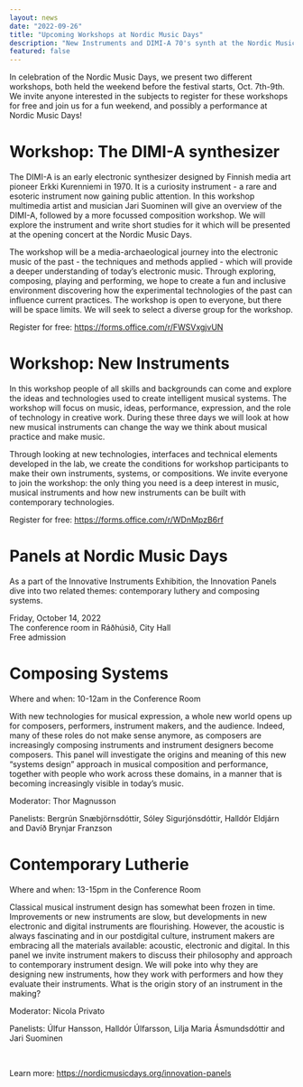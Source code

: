 ```yaml
---
layout: news
date: "2022-09-26"
title: "Upcoming Workshops at Nordic Music Days"
description: "New Instruments and DIMI-A 70's synth at the Nordic Music Days"
featured: false
---
```


<script>
import CaptionedImage from "../../components/Images/CaptionedImage.svelte"
</script>

In celebration of the Nordic Music Days, we present two different workshops, both held the weekend before the festival starts, Oct. 7th-9th. We invite anyone interested in the subjects to register for these workshops for free and join us for a fun weekend, and possibly a performance at Nordic Music Days!

<CaptionedImage
src="news/dimi.webp"
alt="A gray scale photograph of a person playing an old instrument"
caption="The DIMI-A Synthesizer"/>

# Workshop: The DIMI-A synthesizer

The DIMI-A is an early electronic synthesizer designed by Finnish media art pioneer Erkki Kurenniemi in 1970. It is a curiosity instrument - a rare and esoteric instrument now gaining public attention. In this workshop multimedia artist and musician Jari Suominen will give an overview of the DIMI-A, followed by a more focussed composition workshop. We will explore the instrument and write short studies for it which will be presented at the opening concert at the Nordic Music Days. 

The workshop will be a media-archaeological journey into the electronic music of the past - the techniques and methods applied - which will provide a deeper understanding of today’s electronic music. Through exploring, composing, playing and performing, we hope to create a fun and inclusive environment discovering how the experimental technologies of the past can influence current practices. The workshop is open to everyone, but there will be space limits. We will seek to select a diverse group for the workshop.

Register for free: https://forms.office.com/r/FWSVxgjvUN
<br />

<CaptionedImage
src="news/new-instruments-workshop.jpg"
alt="Many different types of instruments and instrumental parts, both acoustic and electronic, placed on a yellow surface."
caption="Be one of the first Organilib users at the New Instruments workshop"/>

# Workshop: New Instruments

In this workshop people of all skills and backgrounds can come and explore the ideas and technologies used to create intelligent musical systems. The workshop will focus on music, ideas, performance, expression, and the role of technology in creative work. During these three days we will look at how new musical instruments can change the way we think about musical practice and make music. 

Through looking at new technologies, interfaces and technical elements developed in the lab, we create the conditions for workshop participants to make their own instruments, systems, or compositions. We invite everyone to join the workshop: the only thing you need is a deep interest in music, musical instruments and how new instruments can be built with contemporary technologies. 

Register for free: https://forms.office.com/r/WDnMpzB6rf
<br />

# Panels at Nordic Music Days

As a part of the Innovative Instruments Exhibition, the Innovation Panels dive into two related themes: contemporary luthery and composing systems. 

Friday, October 14, 2022 <br />
The conference room in Ráðhúsið, City Hall <br />
Free admission <br />

# Composing Systems 

Where and when: 10-12am in the Conference Room

With new technologies for musical expression, a whole new world opens up for composers, performers, instrument makers, and the audience. Indeed, many of these roles do not make sense anymore, as composers are increasingly composing instruments and instrument designers become composers. This panel will investigate the origins and meaning of this new “systems design” approach in musical composition and performance, together with people who work across these domains, in a manner that is becoming increasingly visible in today’s music.

Moderator: 
Thor Magnusson

Panelists:
Bergrún Snæbjörnsdóttir, Sóley Sigurjónsdóttir, Halldór Eldjárn and Davíð Brynjar Franzson

# Contemporary Lutherie

Where and when: 13-15pm in the Conference Room

Classical musical instrument design has somewhat been frozen in time. Improvements or new instruments are slow, but developments in new electronic and digital instruments are flourishing. However, the acoustic is always fascinating and in our postdigital culture, instrument makers are embracing all the materials available: acoustic, electronic and digital. In this panel we invite instrument makers to discuss their philosophy and approach to contemporary instrument design. We will poke into why they are designing new instruments, how they work with performers and how they evaluate their instruments. What is the origin story of an instrument in the making?

Moderator: 
Nicola Privato

Panelists:
Úlfur Hansson, Halldór Úlfarsson, Lilja Maria Ásmundsdóttir and Jari Suominen

<br />

Learn more: 
https://nordicmusicdays.org/innovation-panels
